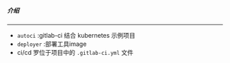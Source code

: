 ##### 介绍
-----
- `autoci` :gitlab-ci 结合 kubernetes 示例项目
- `deployer` :部署工具image
- ci/cd 罗位于项目中的 `.gitlab-ci.yml` 文件

